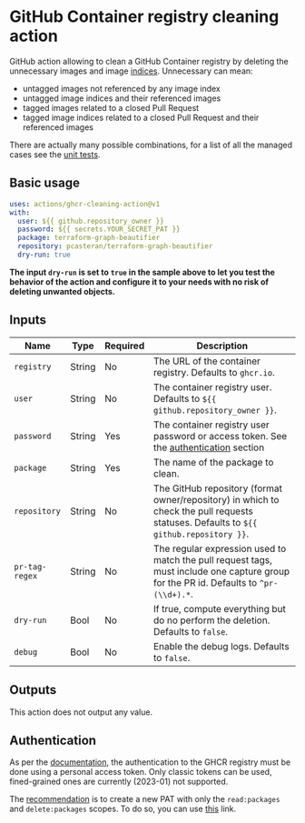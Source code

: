 # GitHub Container registry cleaning action

GitHub action allowing to clean a GitHub Container registry by deleting the unnecessary images and
image [indices](https://docs.docker.com/registry/spec/manifest-v2-2/). Unnecessary can mean:

- untagged images not referenced by any image index
- untagged image indices and their referenced images
- tagged images related to a closed Pull Request
- tagged image indices related to a closed Pull Request and their referenced images

There are actually many possible combinations, for a list of all the managed cases see
the [unit tests](cleaning_test.go).

## Basic usage

```yaml
uses: actions/ghcr-cleaning-action@v1
with:
  user: ${{ github.repository_owner }}
  password: ${{ secrets.YOUR_SECRET_PAT }}
  package: terraform-graph-beautifier
  repository: pcasteran/terraform-graph-beautifier
  dry-run: true
```

**The input `dry-run` is set to `true` in the sample above to let you test the behavior of the action and configure it
to your needs with no risk of deleting unwanted objects.**

## Inputs

| Name           | Type   | Required | Description                                                                                                                           |
|----------------|--------|----------|---------------------------------------------------------------------------------------------------------------------------------------|
| `registry`     | String | No       | The URL of the container registry. Defaults to `ghcr.io`.                                                                             |
| `user`         | String | No       | The container registry user. Defaults to `${{ github.repository_owner }}`.                                                            |
| `password`     | String | Yes      | The container registry user password or access token. See the [authentication](#authentication) section                               |
| `package`      | String | Yes      | The name of the package to clean.                                                                                                     |
| `repository`   | String | No       | The GitHub repository (format owner/repository) in which to check the pull requests statuses. Defaults to `${{ github.repository }}`. |
| `pr-tag-regex` | String | No       | The regular expression used to match the pull request tags, must include one capture group for the PR id. Defaults to `^pr-(\\d+).*`. |
| `dry-run`      | Bool   | No       | If true, compute everything but do no perform the deletion. Defaults to `false`.                                                      |
| `debug`        | Bool   | No       | Enable the debug logs. Defaults to `false`.                                                                                           |

## Outputs

This action does not output any value.

## Authentication

As per
the [documentation](https://docs.github.com/en/packages/working-with-a-github-packages-registry/working-with-the-container-registry#authenticating-with-a-personal-access-token-classic),
the authentication to the GHCR registry must be done using a personal access token. Only classic tokens can be used,
fined-grained ones are currently (2023-01) not supported.

The [recommendation](https://docs.github.com/en/rest/packages?apiVersion=2022-11-28#delete-package-version-for-a-user)
is to create a new PAT with only the `read:packages` and `delete:packages` scopes. To do so, you can
use [this](https://github.com/settings/tokens/new?scopes=read:packages,delete:packages) link.
